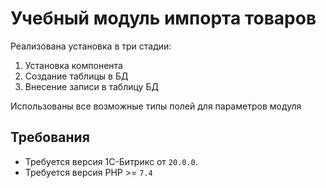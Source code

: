 # Учебный модуль импорта товаров

Реализована установка в три стадии:

1. Установка компонента
2. Создание таблицы в БД
3. Внесение записи в таблицу БД

Использованы все возможные типы полей для параметров модуля

## Требования

- Требуется версия 1С-Битрикс от `20.0.0`.
- Требуется версия PHP >= `7.4`
